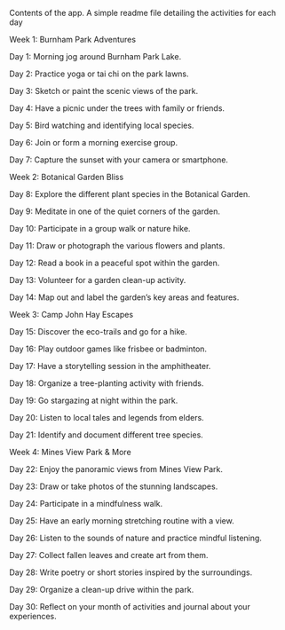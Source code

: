 Contents of the app. A simple readme file detailing the activities for each day

Week 1: Burnham Park Adventures

Day 1: Morning jog around Burnham Park Lake.

Day 2: Practice yoga or tai chi on the park lawns.

Day 3: Sketch or paint the scenic views of the park.

Day 4: Have a picnic under the trees with family or friends.

Day 5: Bird watching and identifying local species.

Day 6: Join or form a morning exercise group.

Day 7: Capture the sunset with your camera or smartphone.

Week 2: Botanical Garden Bliss

Day 8: Explore the different plant species in the Botanical Garden.

Day 9: Meditate in one of the quiet corners of the garden.

Day 10: Participate in a group walk or nature hike.

Day 11: Draw or photograph the various flowers and plants.

Day 12: Read a book in a peaceful spot within the garden.

Day 13: Volunteer for a garden clean-up activity.

Day 14: Map out and label the garden’s key areas and features.

Week 3: Camp John Hay Escapes

Day 15: Discover the eco-trails and go for a hike.

Day 16: Play outdoor games like frisbee or badminton.

Day 17: Have a storytelling session in the amphitheater.

Day 18: Organize a tree-planting activity with friends.

Day 19: Go stargazing at night within the park.

Day 20: Listen to local tales and legends from elders.

Day 21: Identify and document different tree species.

Week 4: Mines View Park & More

Day 22: Enjoy the panoramic views from Mines View Park.

Day 23: Draw or take photos of the stunning landscapes.

Day 24: Participate in a mindfulness walk.

Day 25: Have an early morning stretching routine with a view.

Day 26: Listen to the sounds of nature and practice mindful listening.

Day 27: Collect fallen leaves and create art from them.

Day 28: Write poetry or short stories inspired by the surroundings.

Day 29: Organize a clean-up drive within the park.

Day 30: Reflect on your month of activities and journal about your experiences.
